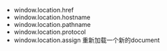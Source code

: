 - window.location.href
- window.location.hostname
- window.location.pathname
- window.location.protocol
- window.location.assign   重新加载一个新的document

